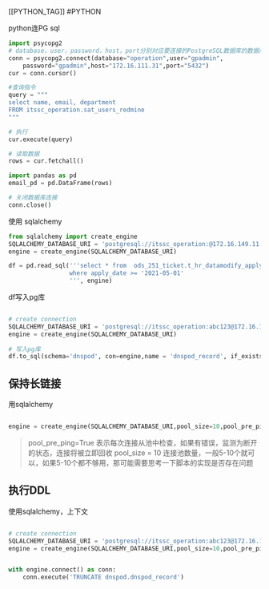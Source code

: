 [[PYTHON_TAG]] #PYTHON 

python连PG sql

```python
import psycopg2
# database，user，password，host，port分别对应要连接的PostgreSQL数据库的数据库名、数据库用户名、用户密码、主机、端口信息，请根据具体情况自行修改
conn = psycopg2.connect(database="operation",user="gpadmin",
	password="gpadmin",host="172.16.111.31",port="5432")
cur = conn.cursor()

#查询指令
query = """
select name, email, department
FROM itssc_operation.sat_users_redmine
"""

# 执行
cur.execute(query)

# 读取数据
rows = cur.fetchall()

import pandas as pd
email_pd = pd.DataFrame(rows)

# 关闭数据库连接
conn.close()
```


使用 sqlalchemy
```python
from sqlalchemy import create_engine
SQLALCHEMY_DATABASE_URI = 'postgresql://itssc_operation:@172.16.149.11:5432/operation'
engine = create_engine(SQLALCHEMY_DATABASE_URI)

df = pd.read_sql('''select * from  ods_251_ticket.t_hr_datamodify_apply 
                 where apply_date >= '2021-05-01'
                 ''', engine)

```

df写入pg库
```python

# create connection
SQLALCHEMY_DATABASE_URI = 'postgresql://itssc_operation:abc123@172.16.149.11:5432/exploration'
engine = create_engine(SQLALCHEMY_DATABASE_URI)
	
# 写入pg库
df.to_sql(schema='dnspod', con=engine,name = 'dnspod_record', if_exists='replace', index=False)

```


## 保持长链接
用sqlalchemy

```python

engine = create_engine(SQLALCHEMY_DATABASE_URI,pool_size=10,pool_pre_ping=True)

```

> pool_pre_ping=True 
> 表示每次连接从池中检查，如果有错误，监测为断开的状态，连接将被立即回收
> pool_size = 10 连接池数量，一般5-10个就可以，如果5-10个都不够用，那可能需要思考一下脚本的实现是否存在问题


## 执行DDL
使用sqlalchemy，上下文
```python

# create connection
SQLALCHEMY_DATABASE_URI = 'postgresql://itssc_operation:abc123@172.16.149.11:5432/exploration'
engine = create_engine(SQLALCHEMY_DATABASE_URI,pool_size=10,pool_pre_ping=True)


with engine.connect() as conn:
	conn.execute('TRUNCATE dnspod.dnspod_record')
```
